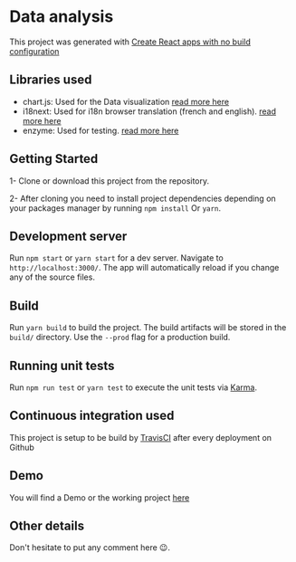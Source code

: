 # Data analysis

This project was generated with [Create React apps with no build configuration](https://github.com/facebook/create-react-app)

## Libraries used
- chart.js: Used for the Data visualization [read more here](https://www.createwithdata.com/react-chartjs-dashboard/)
- i18next: Used for i18n browser translation (french and english). [read more here](https://react.i18next.com/)
- enzyme: Used for testing. [read more here](https://airbnb.io/enzyme/)

## Getting Started
1- Clone or download this project from the repository.

2- After cloning you need to install project dependencies depending on your packages manager by running `npm install` Or `yarn`.

## Development server

Run `npm start` or `yarn start` for a dev server. Navigate to `http://localhost:3000/`. The app will automatically reload if you change any of the source files.

## Build

Run `yarn build` to build the project. The build artifacts will be stored in the `build/` directory. Use the `--prod` flag for a production build.

## Running unit tests

Run `npm run test` or `yarn test` to execute the unit tests via [Karma](https://karma-runner.github.io).

## Continuous integration used

This project is setup to be build by [TravisCI](https://travis-ci.com/) after every deployment on Github

## Demo
You will find a Demo or the working project [here](https://labforward.herokuapp.com)

## Other details
Don't hesitate to put any comment here 😉.
